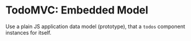 # TodoMVC: Embedded Model

Use a plain JS application data model (prototype), that a `todos` component instances for itself.
